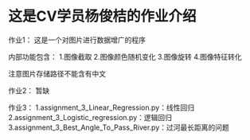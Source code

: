 # 这是CV学员杨俊桔的作业介绍

作业1：
这是一个对图片进行数据增广的程序

内部功能包含：
1.图像截取
2.图像颜色随机变化
3.图像旋转
4.图像特征转化

注意图片存储路径不能含有中文

作业2：
暂缺

作业3：
1.assignment_3_Linear_Regression.py：线性回归
2.assignment_3_Logistic_regression.py：逻辑回归
3.assignment_3_Best_Angle_To_Pass_River.py：过河最长距离的问题
